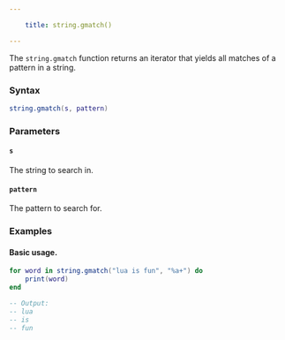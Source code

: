 ```yaml
---

    title: string.gmatch() 

---
```


The `string.gmatch` function returns an iterator that yields all matches of a pattern in a string.

### Syntax  
```lua
string.gmatch(s, pattern)
```  

### Parameters  

#### `s`  
The string to search in.  

#### `pattern`  
The pattern to search for.  

### Examples  

#### Basic usage.
```lua
for word in string.gmatch("lua is fun", "%a+") do
    print(word)
end

-- Output:
-- lua
-- is
-- fun
```  
